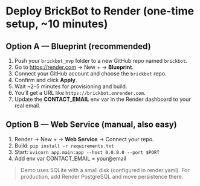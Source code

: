 
# Deploy BrickBot to Render (one-time setup, ~10 minutes)

## Option A — Blueprint (recommended)
1) Push your `brickbot_mvp` folder to a new GitHub repo named `brickbot`.
2) Go to https://render.com -> New + -> **Blueprint**.
3) Connect your GitHub account and choose the `brickbot` repo.
4) Confirm and click **Apply**.
5) Wait ~2–5 minutes for provisioning and build.
6) You’ll get a URL like `https://brickbot.onrender.com`.
7) Update the **CONTACT_EMAIL** env var in the Render dashboard to your real email.

## Option B — Web Service (manual, also easy)
1) Render -> New + -> **Web Service** -> Connect your repo.
2) Build: `pip install -r requirements.txt`
3) Start: `uvicorn app.main:app --host 0.0.0.0 --port $PORT`
4) Add env var CONTACT_EMAIL = your@email

> Demo uses SQLite with a small disk (configured in render.yaml). For production, add Render PostgreSQL and move persistence there.
